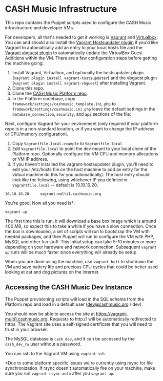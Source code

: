 # CASH Music Infrastructure

This repo contains the Puppet scripts used to configure the CASH Music infrastructure and developer VMs.

For developers, all that's needed to get it working is [Vagrant](http://www.vagrantup.com/) and [Virtualbox](https://www.virtualbox.org/). You can and should also install the [Vagrant Hostsupdater plugin](https://github.com/cogitatio/vagrant-hostsupdater) if you'd like Vagrant to automatically add an entry to your local hosts file and the [Vagrant vbguest plugin](https://github.com/dotless-de/vagrant-vbguest) to automatically update the VirtualBox Guest Additions within the VM. There are a few configuration steps before getting the machine going:

1. Install Vagrant, Virtualbox, and optionally the hostsupdater plugin (`vagrant plugin install vagrant-hostsupdater`) and the vbguest plugin (`vagrant plugin install vagrant-vbguest`) after installing Vagrant.
2. Clone this repo.
3. Clone the [CASH Music Platform repo](https://github.com/cashmusic/platform).
4. In the Platform codebase, copy `framework/settings/cashmusic_template.ini.php` to `framework/settings/cashmusic.ini.php` leave the default settings in the `database_connection`, `security`, and `api` sections of the file:

Next, configure Vagrant for your environment (only required if your platform repo is in a non-standard location, or if you want to change the IP address or CPU/memory configuration).

1. Copy `Vagrantfile.local.example` to `Vagrantfile.local`
2. Edit `Vagrantfile.local` to point the dev mount to your local clone of the Platform repo. Optionally configure the VM CPU and memory allocations or VM IP address.
3. If you haven't installed the vagrant-hostsupdater plugin, you'll need to edit your /etc/hosts file on the host machine to add an entry for the virtual machine do this for you automatically). The host entry should look like the following, using whichever IP you definied in `Vagrantfile.local` -- default is 10.10.10.20.

```
10.10.10.20     vagrant-multi1.cashmusic.org
```

You're good. Now all you need is*:

```
vagrant up
```

The first time this is run, it will download a base box image which is around 400 MB, so expect this to take a while if you have a slow connection. Once the box is downloaded, a set of scripts will run to bootstrap the VM with needed packages, and then Puppet will run to configure the VM with PHP, MySQL and other fun stuff. This initial setup can take 5-10 minutes or more depending on your hardware and network connection. Subsequent `vagrant up` runs will be much faster since everything will already be setup.

When you are done using the machine, use `vagrant halt` to shutdown the VM and save battery life and precious CPU cycles that could be better used looking at cat and dog pictures on the Internet.

## Accessing the CASH Music Dev Instance

The Puppet provisioning scripts will load in the SQL schema from the Platform repo and load in a default user (dev@cashmusic.org / dev).

You should now be able to access the site at <https://vagrant-multi1.cashmusic.org>. Requests to http:// will be automatically redirected to https. The Vagrant site uses a self-signed certificate that you will need to trust in your browser.

The MySQL database is `cash_dev`, and it can be accessed by the `cash_dev_rw` user without a password.

You can ssh to the Vagrant VM using `vagrant ssh`.

*Due to some platform specific issues we're currently using rsync for file synchronization. If rsync doesn't automatically fire on your machine, make sure you run `vagrant rsync-auto` after you `vagrant up`.

